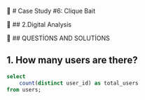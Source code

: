 📌 # Case Study #6: Clique Bait

📌 ## 2.Digital Analysis

📌 ## QUESTİONS AND SOLUTİONS 

## 1. How many users are there?

```sql
select 
    count(distinct user_id) as total_users 
from users;
